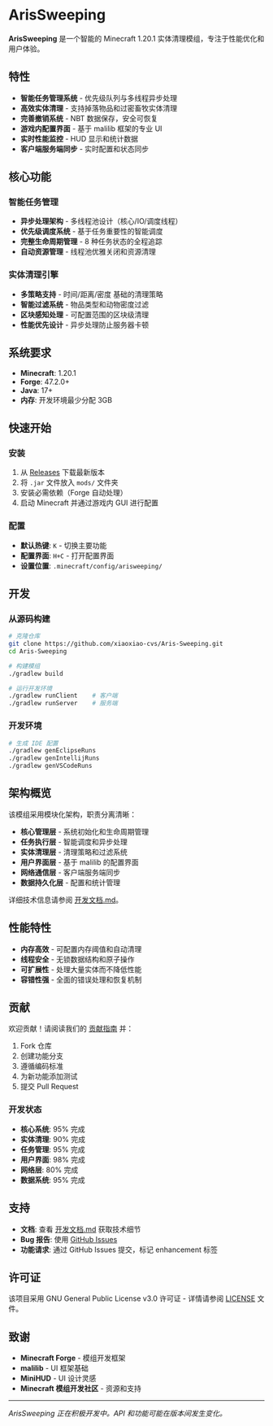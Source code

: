 # ArisSweeping

**ArisSweeping** 是一个智能的 Minecraft 1.20.1 实体清理模组，专注于性能优化和用户体验。

## 特性

- **智能任务管理系统** - 优先级队列与多线程异步处理
- **高效实体清理** - 支持掉落物品和过密畜牧实体清理
- **完善撤销系统** - NBT 数据保存，安全可恢复
- **游戏内配置界面** - 基于 malilib 框架的专业 UI
- **实时性能监控** - HUD 显示和统计数据
- **客户端服务端同步** - 实时配置和状态同步

## 核心功能

### 智能任务管理
- **异步处理架构** - 多线程池设计（核心/IO/调度线程）
- **优先级调度系统** - 基于任务重要性的智能调度  
- **完整生命周期管理** - 8 种任务状态的全程追踪
- **自动资源管理** - 线程池优雅关闭和资源清理

### 实体清理引擎
- **多策略支持** - 时间/距离/密度 基础的清理策略
- **智能过滤系统** - 物品类型和动物密度过滤
- **区块感知处理** - 可配置范围的区块级清理
- **性能优先设计** - 异步处理防止服务器卡顿

## 系统要求

- **Minecraft**: 1.20.1
- **Forge**: 47.2.0+
- **Java**: 17+
- **内存**: 开发环境最少分配 3GB

## 快速开始

### 安装
1. 从 [Releases](https://github.com/xiaoxiao-cvs/Aris-Sweeping/releases) 下载最新版本
2. 将 `.jar` 文件放入 `mods/` 文件夹
3. 安装必需依赖（Forge 自动处理）
4. 启动 Minecraft 并通过游戏内 GUI 进行配置

### 配置
- **默认热键**: `K` - 切换主要功能
- **配置界面**: `H+C` - 打开配置界面
- **设置位置**: `.minecraft/config/arisweeping/`

## 开发

### 从源码构建
```bash
# 克隆仓库
git clone https://github.com/xiaoxiao-cvs/Aris-Sweeping.git
cd Aris-Sweeping

# 构建模组
./gradlew build

# 运行开发环境
./gradlew runClient    # 客户端
./gradlew runServer    # 服务端
```

### 开发环境
```bash
# 生成 IDE 配置
./gradlew genEclipseRuns
./gradlew genIntellijRuns
./gradlew genVSCodeRuns
```

## 架构概览

该模组采用模块化架构，职责分离清晰：

- **核心管理层** - 系统初始化和生命周期管理
- **任务执行层** - 智能调度和异步处理  
- **实体清理层** - 清理策略和过滤系统
- **用户界面层** - 基于 malilib 的配置界面
- **网络通信层** - 客户端服务端同步
- **数据持久化层** - 配置和统计管理

详细技术信息请参阅 [开发文档.md](开发文档.md)。

## 性能特性

- **内存高效** - 可配置内存阈值和自动清理
- **线程安全** - 无锁数据结构和原子操作
- **可扩展性** - 处理大量实体而不降低性能
- **容错性强** - 全面的错误处理和恢复机制

## 贡献

欢迎贡献！请阅读我们的 [贡献指南](开发文档.md#贡献指南) 并：

1. Fork 仓库
2. 创建功能分支
3. 遵循编码标准
4. 为新功能添加测试  
5. 提交 Pull Request

### 开发状态
- **核心系统**: 95% 完成
- **实体清理**: 90% 完成  
- **任务管理**: 95% 完成
- **用户界面**: 98% 完成
- **网络层**: 80% 完成
- **数据系统**: 95% 完成

## 支持

- **文档**: 查看 [开发文档.md](开发文档.md) 获取技术细节
- **Bug 报告**: 使用 [GitHub Issues](https://github.com/xiaoxiao-cvs/Aris-Sweeping/issues)
- **功能请求**: 通过 GitHub Issues 提交，标记 enhancement 标签

## 许可证

该项目采用 GNU General Public License v3.0 许可证 - 详情请参阅 [LICENSE](LICENSE) 文件。

## 致谢

- **Minecraft Forge** - 模组开发框架
- **malilib** - UI 框架基础
- **MiniHUD** - UI 设计灵感
- **Minecraft 模组开发社区** - 资源和支持

---

*ArisSweeping 正在积极开发中。API 和功能可能在版本间发生变化。*
